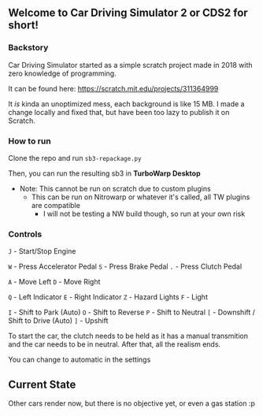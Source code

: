 ## Welcome to Car Driving Simulator 2 or CDS2 for short!

### Backstory
Car Driving Simulator started as a simple scratch project made in 2018 with zero knowledge of programming.

It can be found here: https://scratch.mit.edu/projects/311364999

It *is* kinda an unoptimized mess, each background is like 15 MB. I made a change locally and fixed that, but have been too lazy to publish it on Scratch.

### How to run

Clone the repo and run `sb3-repackage.py`

Then, you can run the resulting sb3 in **TurboWarp Desktop**
- Note: This cannot be run on scratch due to custom plugins
    - This can be run on Nitrowarp or whatever it's called, all TW plugins are compatible
        - I will not be testing a NW build though, so run at your own risk



### Controls

`J` - Start/Stop Engine

`W` - Press Accelerator Pedal
`S` - Press Brake Pedal
`.` - Press Clutch Pedal

`A` - Move Left
`D` - Move Right

`Q` - Left Indicator
`E` - Right Indicator
`Z` - Hazard Lights
`F` - Light


`I` - Shift to Park (Auto)
`O` - Shift to Reverse
`P` - Shift to Neutral
`[` - Downshift / Shift to Drive (Auto)
`]` - Upshift

To start the car, the clutch needs to be held as it has a manual transmition and the car needs to be in neutral. After that, all the realism ends.

You can change to automatic in the settings 

## Current State
Other cars render now, but there is no objective yet, or even a gas station :p
